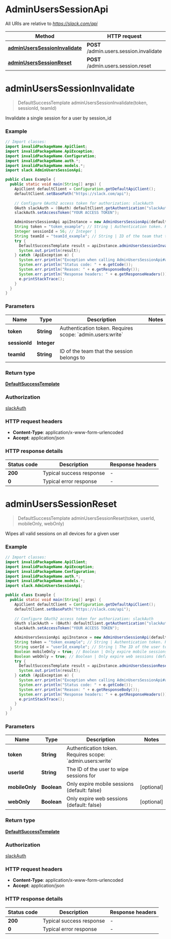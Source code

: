# AdminUsersSessionApi

All URIs are relative to *https://slack.com/api*

| Method | HTTP request | Description |
|------------- | ------------- | -------------|
| [**adminUsersSessionInvalidate**](AdminUsersSessionApi.md#adminUsersSessionInvalidate) | **POST** /admin.users.session.invalidate |  |
| [**adminUsersSessionReset**](AdminUsersSessionApi.md#adminUsersSessionReset) | **POST** /admin.users.session.reset |  |


<a name="adminUsersSessionInvalidate"></a>
# **adminUsersSessionInvalidate**
> DefaultSuccessTemplate adminUsersSessionInvalidate(token, sessionId, teamId)



Invalidate a single session for a user by session_id

### Example
```java
// Import classes:
import invalidPackageName.ApiClient;
import invalidPackageName.ApiException;
import invalidPackageName.Configuration;
import invalidPackageName.auth.*;
import invalidPackageName.models.*;
import slack.AdminUsersSessionApi;

public class Example {
  public static void main(String[] args) {
    ApiClient defaultClient = Configuration.getDefaultApiClient();
    defaultClient.setBasePath("https://slack.com/api");
    
    // Configure OAuth2 access token for authorization: slackAuth
    OAuth slackAuth = (OAuth) defaultClient.getAuthentication("slackAuth");
    slackAuth.setAccessToken("YOUR ACCESS TOKEN");

    AdminUsersSessionApi apiInstance = new AdminUsersSessionApi(defaultClient);
    String token = "token_example"; // String | Authentication token. Requires scope: `admin.users:write`
    Integer sessionId = 56; // Integer | 
    String teamId = "teamId_example"; // String | ID of the team that the session belongs to
    try {
      DefaultSuccessTemplate result = apiInstance.adminUsersSessionInvalidate(token, sessionId, teamId);
      System.out.println(result);
    } catch (ApiException e) {
      System.err.println("Exception when calling AdminUsersSessionApi#adminUsersSessionInvalidate");
      System.err.println("Status code: " + e.getCode());
      System.err.println("Reason: " + e.getResponseBody());
      System.err.println("Response headers: " + e.getResponseHeaders());
      e.printStackTrace();
    }
  }
}
```

### Parameters

| Name | Type | Description  | Notes |
|------------- | ------------- | ------------- | -------------|
| **token** | **String**| Authentication token. Requires scope: &#x60;admin.users:write&#x60; | |
| **sessionId** | **Integer**|  | |
| **teamId** | **String**| ID of the team that the session belongs to | |

### Return type

[**DefaultSuccessTemplate**](DefaultSuccessTemplate.md)

### Authorization

[slackAuth](../README.md#slackAuth)

### HTTP request headers

 - **Content-Type**: application/x-www-form-urlencoded
 - **Accept**: application/json

### HTTP response details
| Status code | Description | Response headers |
|-------------|-------------|------------------|
| **200** | Typical success response |  -  |
| **0** | Typical error response |  -  |

<a name="adminUsersSessionReset"></a>
# **adminUsersSessionReset**
> DefaultSuccessTemplate adminUsersSessionReset(token, userId, mobileOnly, webOnly)



Wipes all valid sessions on all devices for a given user

### Example
```java
// Import classes:
import invalidPackageName.ApiClient;
import invalidPackageName.ApiException;
import invalidPackageName.Configuration;
import invalidPackageName.auth.*;
import invalidPackageName.models.*;
import slack.AdminUsersSessionApi;

public class Example {
  public static void main(String[] args) {
    ApiClient defaultClient = Configuration.getDefaultApiClient();
    defaultClient.setBasePath("https://slack.com/api");
    
    // Configure OAuth2 access token for authorization: slackAuth
    OAuth slackAuth = (OAuth) defaultClient.getAuthentication("slackAuth");
    slackAuth.setAccessToken("YOUR ACCESS TOKEN");

    AdminUsersSessionApi apiInstance = new AdminUsersSessionApi(defaultClient);
    String token = "token_example"; // String | Authentication token. Requires scope: `admin.users:write`
    String userId = "userId_example"; // String | The ID of the user to wipe sessions for
    Boolean mobileOnly = true; // Boolean | Only expire mobile sessions (default: false)
    Boolean webOnly = true; // Boolean | Only expire web sessions (default: false)
    try {
      DefaultSuccessTemplate result = apiInstance.adminUsersSessionReset(token, userId, mobileOnly, webOnly);
      System.out.println(result);
    } catch (ApiException e) {
      System.err.println("Exception when calling AdminUsersSessionApi#adminUsersSessionReset");
      System.err.println("Status code: " + e.getCode());
      System.err.println("Reason: " + e.getResponseBody());
      System.err.println("Response headers: " + e.getResponseHeaders());
      e.printStackTrace();
    }
  }
}
```

### Parameters

| Name | Type | Description  | Notes |
|------------- | ------------- | ------------- | -------------|
| **token** | **String**| Authentication token. Requires scope: &#x60;admin.users:write&#x60; | |
| **userId** | **String**| The ID of the user to wipe sessions for | |
| **mobileOnly** | **Boolean**| Only expire mobile sessions (default: false) | [optional] |
| **webOnly** | **Boolean**| Only expire web sessions (default: false) | [optional] |

### Return type

[**DefaultSuccessTemplate**](DefaultSuccessTemplate.md)

### Authorization

[slackAuth](../README.md#slackAuth)

### HTTP request headers

 - **Content-Type**: application/x-www-form-urlencoded
 - **Accept**: application/json

### HTTP response details
| Status code | Description | Response headers |
|-------------|-------------|------------------|
| **200** | Typical success response |  -  |
| **0** | Typical error response |  -  |

